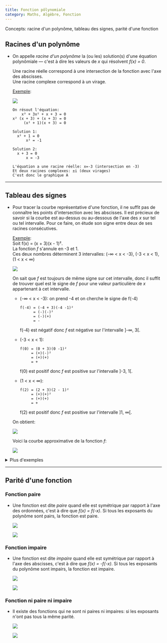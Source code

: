 ```yaml
---
title: Fonction pôlynomiale
category: Maths, Algèbre, Fonction
---
```


Concepts: racine d'un polynôme, tableau des signes, parité d'une fonction

## Racines d'un polynôme

* On appelle *racine d'un polynôme* la (ou les) solution(s) d'une équation polynômiale — c'est à dire les valeurs de *x* qui résolvent *f(x) = 0*.

  Une racine réelle correspond à une intersection de la fonction avec l'axe des abscisses.  
  Une racine complexe correspond à un virage.

  <ins>Exemple</ins>:

  ![](https://i.imgur.com/OsdxfHc.png)

  ```
  On résout l'équation:
      x³ + 3x² + x + 3 = 0
  x² (x + 3) + (x + 3) = 0
       (x² + 1)(x + 3) = 0

  Solution 1:
    x² + 1 = 0
        x² = -1

  Solution 2:
    x + 3 = 0
        x = -3

  L'équation a une racine réelle: x=-3 (intersection en -3)
  Et deux racines complexes: ±i (deux virages)
  C'est donc le graphique A
  ```

---

## Tableau des signes

* Pour tracer la courbe représentative d'une fonction, il ne suffit pas de connaître les points d'intersection avec les abscisses. Il est précieux de savoir si la courbe est au-dessus ou au-dessous de l'axe des *x* sur tel ou tel intervalle. Pour ce faire, on étude son signe entre deux de ses racines consécutives.

  <ins>Exemple</ins>:  
  Soit f(x) = (x + 3)(x - 1)².  
  La fonction *f* s'annule en -3 et 1.  
  Ces deux nombres déterminent 3 intervalles: (-∞ < x < -3), (-3 < x < 1), (1 < x < ∞)

  ![](https://i.imgur.com/PhCP6mt.png?1)

  On sait que *f* est toujours de même signe sur cet intervalle, donc il suffit de trouver quel est le signe de *f* pour une valeur particulière de *x* appartenant à cet intervalle.

  * (-∞ < x < -3): on prend -4 et on cherche le signe de f(-4)

    ```
    f(-4) = (-4 + 3)(-4 -1)²
          = (-)(-)²
          = (-)(+)
          = -
    ```

    f(-4) est négatif donc *f* est négative sur l'intervalle ]-∞, 3[.

  * (-3 < x < 1):

    ```
    f(0) = (0 + 3)(0 -1)²
         = (+)(-)²
         = (+)(+)
         = +
    ```

    f(0) est positif donc *f* est positive sur l'intervalle ]-3, 1[.

  * (1 < x < ∞):

    ```
    f(2) = (2 + 3)(2 - 1)²
         = (+)(+)²
         = (+)(+)
         = +
    ```

    f(2) est positif donc *f* est positive sur l'intervalle ]1, ∞[.

  On obtient:

  ![](https://i.imgur.com/86NhGIF.png?1)

  Voici la courbe approximative de la fonction *f*:

  ![](https://i.imgur.com/TGi8x3n.png?1)

<details>
<summary>Plus d'exemples</summary>

<img src="https://i.imgur.com/UlsLbGc.png" />

<img src="https://i.imgur.com/hGkEOLh.png" />
</details>

---

## Parité d'une fonction

### Fonction paire

* Une fonction est dite *paire* quand elle est symétrique par rapport à l'axe des ordonnées, c'est à dire que *f(x) = f(-x)*. Si tous les exposants du polynôme sont pairs, la fonction est paire.

  ![](https://i.imgur.com/CpvfPkm.png?1)

  ![](https://i.imgur.com/CvL3EFl.png)

### Fonction impaire

* Une fonction est dite *impaire* quand elle est symétrique par rapport à l'axe des abscisses, c'est à dire que *f(x) = -f(-x)*. Si tous les exposants du polynôme sont impairs, la fonction est impaire.

  ![](https://i.imgur.com/yoxLh41.png?1)

  ![](https://i.imgur.com/15Vp5U7.png)

### Fonction ni paire ni impaire

* Il existe des fonctions qui ne sont ni paires ni impaires: si les exposants n'ont pas tous la même parité.

  ![](https://i.imgur.com/s8zXx5Y.png?1)

  ![](https://i.imgur.com/IoFOqoQ.png)
